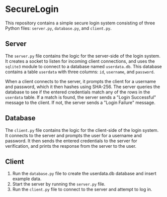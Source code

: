 # SecureLogin
This repository contains a simple secure login system consisting of three Python files: `server.py`, `database.py`, and `client.py`.

## Server
The `server.py` file contains the logic for the server-side of the login system. It creates a socket to listen for incoming client connections, and uses the `sqlite3` module to connect to a database named `userdata.db`. This database contains a table `userdata` with three columns: `id`, `username`, and `password`.

When a client connects to the server, it prompts the client for a username and password, which it then hashes using SHA-256. The server queries the database to see if the entered credentials match any of the rows in the `userdata` table. If a match is found, the server sends a "Login Successful" message to the client. If not, the server sends a "Login Failure" message.

## Database
The `client.py` file contains the logic for the client-side of the login system. It connects to the server and prompts the user for a username and password. It then sends the entered credentials to the server for verification, and prints the response from the server to the user.

## Client
 1. Run the `database.py` file to create the userdata.db database and insert example data.
 2. Start the server by running the `server.py` file.
 3. Run the `client.py` file to connect to the server and attempt to log in.
